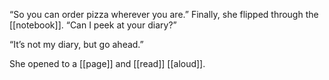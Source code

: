 “So you can order pizza wherever you are.” Finally, she flipped through the [[notebook]]. “Can I peek at your diary?”

“It’s not my diary, but go ahead.”

She opened to a [[page]] and [[read]] [[aloud]].